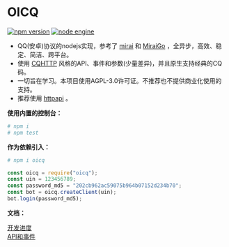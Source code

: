 # OICQ

[![npm version](https://img.shields.io/npm/v/oicq.svg?logo=npm)](https://www.npmjs.com/package/oicq)
[![node engine](https://img.shields.io/node/v/oicq.svg)](https://nodejs.org)

* QQ(安卓)协议的nodejs实现，参考了 [mirai](https://github.com/mamoe/mirai) 和 [MiraiGo](https://github.com/Mrs4s/MiraiGo) ，全异步，高效、稳定、简洁、跨平台。  
* 使用 [CQHTTP](https://cqhttp.cc) 风格的API、事件和参数(少量差异)，并且原生支持经典的CQ码。  
* 一切旨在学习。本项目使用AGPL-3.0许可证。不推荐也不提供商业化使用的支持。
* 推荐使用 [httpapi](https://github.com/takayama-lily/onebot) 。

**使用内置的控制台：**

```bash
# npm i
# npm test
```

**作为依赖引入：**

```bash
# npm i oicq
```

```js
const oicq = require("oicq");
const uin = 123456789;
const password_md5 = "202cb962ac59075b964b07152d234b70";
const bot = oicq.createClient(uin);
bot.login(password_md5);
```

**文档：**

[开发进度](./docs/project.md)  
[API和事件](./docs/api.md)
